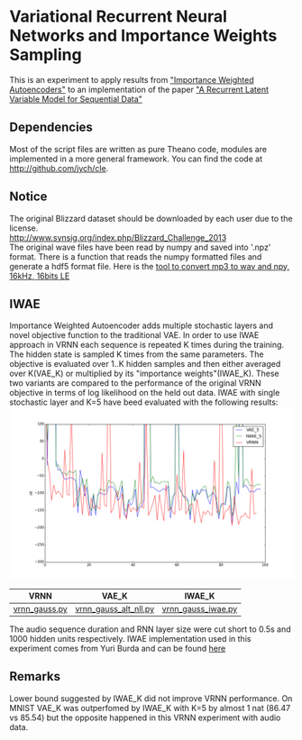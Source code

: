 # Variational Recurrent Neural Networks and Importance Weights Sampling
This is an experiment to apply results from ["Importance Weighted Autoencoders"](http://arxiv.org/abs/1509.00519) to an  implementation of the paper ["A Recurrent Latent Variable Model for Sequential Data"](http://arxiv.org/abs/1506.02216)

Dependencies
------------
Most of the script files are written as pure Theano code, modules are implemented in a more general framework.
You can find the code at http://github.com/jych/cle.

Notice
------
The original Blizzard dataset should be downloaded by each user due to the license.<br>
http://www.synsig.org/index.php/Blizzard_Challenge_2013<br>
The original wave files have been read by numpy and saved into '.npz' format.
There is a function that reads the numpy formatted files and generate a hdf5 format file.
Here is the [tool to convert mp3 to wav and npy, 16kHz, 16bits LE](./mp3_to_wav_and_npy.py)
 
IWAE
----
Importance Weighted Autoencoder adds multiple stochastic layers and novel objective function to the traditional VAE. In order to use IWAE approach in VRNN each sequence is repeated K times during the training. The hidden state is sampled K times from the same parameters. The objective is evaluated over 1..K hidden samples and then either averaged over K(VAE_K) or multiplied by its "importance weights"(IWAE_K). These two variants are compared to the performance of the original VRNN objective in terms of log likelihood on the held out data. IWAE with single stochastic layer and K=5 have beed evaluated with the following results:
![VRNN vs IWAE_K vs VAE_K](https://github.com/szcom/nips2015_vrnn/raw/master/recon.png)

VRNN | VAE_K | IWAE_K
----|-----|------
[vrnn_gauss.py](https://github.com/szcom/nips2015_vrnn/raw/master/models/blizzard/vrnn_gauss.py) | [vrnn_gauss_alt_nll.py](https://github.com/szcom/nips2015_vrnn/raw/master/models/blizzard/vrnn_gauss_alt_nll.py) | [vrnn_gauss_iwae.py](https://github.com/szcom/nips2015_vrnn/raw/master/models/blizzard/vrnn_gauss_iwae.py)

The audio sequence duration and RNN layer size were cut short to 0.5s and 1000 hidden units respectively. 
IWAE implementation used in this experiment comes from Yuri Burda and can be found [here](https://github.com/yburda/iwae/blob/master/iwae.py)

Remarks
----------------
Lower bound suggested by IWAE_K did not improve VRNN performance. On MNIST VAE_K was outperfomed by IWAE_K with K=5 by almost 1 nat (86.47 vs 85.54) but the opposite happened in this VRNN experiment with audio data.
